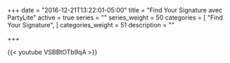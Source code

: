 +++
date = "2016-12-21T13:22:01-05:00"
title = "Find Your Signature avec PartyLite"
active = true
series = ""
series_weight = 50
categories = [
  "Find Your Signature",
]
categories_weight = 51
description = ""

+++

{{< youtube VSBBtOTb9qA >}}
